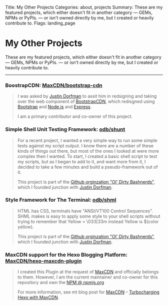 Title: My Other Projects
Categories: about, projects
Summary: These are my featured projects, which either doesn't fit in another category &mdash; GEMs, NPMs or PyPIs. &mdash; or isn't owned directly by me, but I created or heavily contribute to.
Flags: landing_page

# My Other Projects

These are my featured projects, which either doesn't fit in another category &mdash; GEMs, NPMs or PyPIs. &mdash; or isn't owned directly by me, but I created or heavily contribute to.

----

### BoostrapCDN: [MaxCDN/bootstrap-cdn](https://github.com/MaxCDN/bootstrap-cdn)

> I was asked by [Justin Dorfman](https://twitter.com/jdorfman) to assit him in redsigning and taking over the web component of [BootstrapCDN](http://www.bootstrapcdn.com), which redisgned using [Bootstrap](http://getbootstrap.com/) and [Node.js](/nodejs) and [Express](/express).
>
> I am a primary contributor and co-owner of this project.

### Simple Shell Unit Testing Framework: [odb/shunt](https://github.com/odb/shunt)

> For a recent project, I wanted a very simple way to run some simple tests against my script output. I know there are a number of these kinds of things out there, but most of the ones I looked at were more complex then I wanted. To start, I created a basic shell script to test my scripts, but as I began to add to it, and want more from it, I decided to take a few minutes and build a pseudo-framework out of it.
>
> This project is part of the [Github orginzation "Ol' Dirty Bashnerds"](https://github.com), which I founded junction with [Justin Dorfman](https://twitter.com/jdorfman).

### Style Framework for The Terminal: [odb/shml](https://github.com/odb/shml)

> HTML has CSS, terminals have "ANSI/VT100 Control Sequences". SHML makes is easy to apply some style to your shell scripts without trying to remember that Yellow = \033[33m instead Yellow is $(color yellow).
>
> This project is part of the [Github orginzation "Ol' Dirty Bashnerds"](https://github.com), which I founded junction with [Justin Dorfman](https://twitter.com/jdorfman).

### MaxCDN support for the Hexo Blogging Platform: [MaxCDN/hexo-maxcdn-plugin](https://github.com/MaxCDN/hexo-maxcdn-plugin)

> I created this Plugin at the request of [MaxCDN] and officially belongs to them. However, I am the current maintainer and co-owner for this repository and own the [NPM @ npmjs.org](https://npmjs.org/package/hexo-maxcdn-plugin)
> 
> For more information, see mt blog post for [MaxCDN] &ndash; [Turbocharging Hexo with MaxCDN](http://blog.maxcdn.com/turbocharging-hexo-maxcdn/).

[MaxCDN]: http://www.maxcdn.com/
